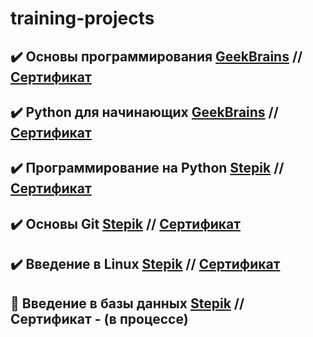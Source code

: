 # training-projects

## :heavy_check_mark: Основы программирования [GeekBrains](https://geekbrains.ru/courses/2) // [Сертификат](https://geekbrains.ru/certificates/664809)

## :heavy_check_mark: Python для начинающих [GeekBrains](https://geekbrains.ru/courses/112) // [Сертификат](https://geekbrains.ru/certificates/665061)

## :heavy_check_mark: Программирование на Python [Stepik](https://stepik.org/course/67) // [Сертификат](https://stepik.org/cert/234551)

## :heavy_check_mark: Основы Git [Stepik](https://stepik.org/course/3145) // [Сертификат](https://stepik.org/cert/254532)

## :heavy_check_mark: Введение в Linux [Stepik](https://stepik.org/course/73) // [Сертификат](https://stepik.org/cert/250260)

## :black_square_button: Введение в базы данных [Stepik](https://stepik.org/course/551) // Сертификат - (в процессе)
